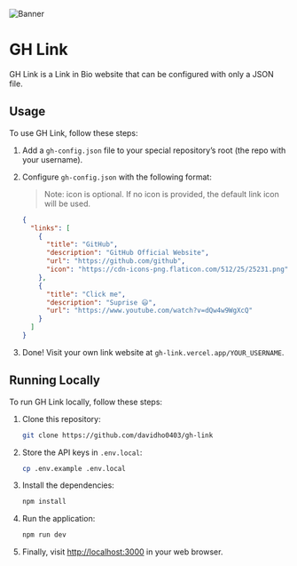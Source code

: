 ![Banner](https://user-images.githubusercontent.com/75478661/226669177-87319e12-f192-49fd-8cd4-8e4656daccc0.png)

# GH Link

GH Link is a Link in Bio website that can be configured with only a JSON file.

## Usage

To use GH Link, follow these steps:

1. Add a `gh-config.json` file to your special repository’s root (the repo with your username).
2. Configure `gh-config.json` with the following format:
    
    > Note: icon is optional. If no icon is provided, the default link icon will be used.
    > 
    
    ```json
    {
      "links": [
        {
          "title": "GitHub",
          "description": "GitHub Official Website",
          "url": "https://github.com/github",
          "icon": "https://cdn-icons-png.flaticon.com/512/25/25231.png"
        },
        {
          "title": "Click me",
          "description": "Suprise 😃",
          "url": "https://www.youtube.com/watch?v=dQw4w9WgXcQ"
        }
      ]
    }
    ```
    
3. Done! Visit your own link website at `gh-link.vercel.app/YOUR_USERNAME`.

## Running Locally

To run GH Link locally, follow these steps:

1. Clone this repository:
    
    ```bash
    git clone https://github.com/davidho0403/gh-link
    ```
    
2. Store the API keys in `.env.local`:
    
    ```bash
    cp .env.example .env.local
    ```
    
3. Install the dependencies:
    
    ```bash
    npm install
    ```
    
4. Run the application:
    
    ```bash
    npm run dev
    ```
    
5. Finally, visit [http://localhost:3000](http://localhost:3000/) in your web browser.
